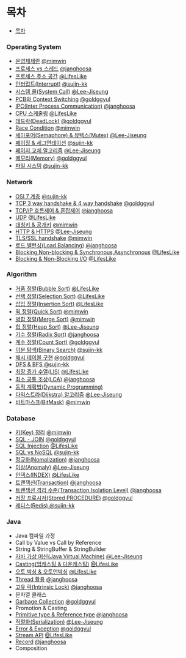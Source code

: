 # 목차

- [목차](README.md)

### Operating System

- [운영체제란](Operating%20System/%EC%9A%B4%EC%98%81%EC%B2%B4%EC%A0%9C%EB%9E%80) [@mimwin](https://github.com/mimwin)
- [프로세스 vs 스레드](Operating%20System/%ED%94%84%EB%A1%9C%EC%84%B8%EC%8A%A4%20vs%20%EC%8A%A4%EB%A0%88%EB%93%9C) [@janghoosa](https://github.com/janghoosa)
- [프로세스 주소 공간](Operating%20System/%ED%94%84%EB%A1%9C%EC%84%B8%EC%8A%A4%20%EC%A3%BC%EC%86%8C%20%EA%B3%B5%EA%B0%84) [@LifesLike](https://github.com/LifesLike)
- [인터럽트(Interrupt)](Operating%20System/%EC%9D%B8%ED%84%B0%EB%9F%BD%ED%8A%B8) [@sujin-kk](https://github.com/sujin-kk)
- [시스템 콜(System Call)](Operating%20System/%EC%8B%9C%EC%8A%A4%ED%85%9C%20%EC%BD%9C) [@Lee-Jiseung](https://github.com/Lee-Jiseung)
- [PCB와 Context Switching](Operating%20System/PCB%20%26%20Context%20Switching) [@goldggyul](https://github.com/goldggyul)
- [IPC(Inter Process Communication)](Operating%20System/IPC) [@janghoosa](https://github.com/janghoosa)
- [CPU 스케줄링](Operating%20System/CPU%20스케줄링) [@LifesLike](https://github.com/LifesLike)
- [데드락(DeadLock)](Operating%20System/%EB%8D%B0%EB%93%9C%EB%9D%BD) [@goldggyul](https://github.com/goldggyul)
- [Race Condition](Operating%20System/Race%20Condition) [@mimwin](https://github.com/mimwin)
- [세마포어(Semaphore) & 뮤텍스(Mutex)](<Operating%20System/%EC%84%B8%EB%A7%88%ED%8F%AC%EC%96%B4(Semaphore)%20%26%20%EB%AE%A4%ED%85%8D%EC%8A%A4(Mutex)>) [@Lee-Jiseung](https://github.com/Lee-Jiseung)
- [페이징 & 세그먼테이션](Operating%20System/%ED%8E%98%EC%9D%B4%EC%A7%95%20%26%20%EC%84%B8%EA%B7%B8%EB%A8%BC%ED%85%8C%EC%9D%B4%EC%85%98) [@sujin-kk](https://github.com/sujin-kk)
- [페이지 교체 알고리즘](Operating%20System/%ED%8E%98%EC%9D%B4%EC%A7%80%20%EA%B5%90%EC%B2%B4%20%EC%95%8C%EA%B3%A0%EB%A6%AC%EC%A6%98) [@Lee-Jiseung](https://github.com/Lee-Jiseung)
- [메모리(Memory)](Operating%20System/%EB%A9%94%EB%AA%A8%EB%A6%AC) [@goldggyul](https://github.com/goldggyul)
- [파일 시스템](Operating%20System/%ED%8C%8C%EC%9D%BC%EC%8B%9C%EC%8A%A4%ED%85%9C) [@sujin-kk](https://github.com/sujin-kk)

### Network

- [OSI 7 계층](Network/OSI7%EA%B3%84%EC%B8%B5) [@sujin-kk](https://github.com/sujin-kk)
- [TCP 3 way handshake & 4 way handshake](Network/TCP%203%20way%20handshake%20%26%204%20way%20handshake) [@goldggyul](https://github.com/goldggyul)
- [TCP/IP 흐름제어 & 혼잡제어](Network/TCP:IP%20%ED%9D%90%EB%A6%84%EC%A0%9C%EC%96%B4%20%26%20%ED%98%BC%EC%9E%A1%EC%A0%9C%EC%96%B4) [@janghoosa](https://github.com/janghoosa)
- [UDP](Network/UDP) [@LifesLike](https://github.com/LifesLike)
- [대칭키 & 공개키](Network/%EB%8C%80%EC%B9%AD%ED%82%A4%20%26%20%EA%B3%B5%EA%B0%9C%ED%82%A4) [@mimwin](https://github.com/mimwin)
- [HTTP & HTTPS](Network/HTTP%20%26%20HTTPS) [@Lee-Jiseung](https://github.com/Lee-Jiseung)
- [TLS/SSL handshake](Network/TLS%20%26%20SSL%20HandShake) [@mimwin](https://github.com/mimwin)
- [로드 밸런싱(Load Balancing)](<Network/%EB%A1%9C%EB%93%9C%20%EB%B0%B8%EB%9F%B0%EC%8B%B1(Load%20Balancing)>) [@janghoosa](https://github.com/janghoosa)
- [Blocking,Non-blocking & Synchronous,Asynchronous](Network/Blocking%2C%20Non-Blocking#blocking-non-blocking) [@LifesLike](https://github.com/LifesLike)
- [Blocking & Non-Blocking I/O](Network/Blocking%2C%20Non-Blocking#blocking-io-vs-non-blocking-io) [@LifesLike](https://github.com/LifesLike)

### Algorithm
- [거품 정렬(Bubble Sort)](Algorithm/%EA%B1%B0%ED%92%88%20%26%20%EC%84%A0%ED%83%9D%20%26%20%EC%82%BD%EC%9E%85%EC%A0%95%EB%A0%AC) [@LifesLike](https://github.com/LifesLike)
- [선택 정렬(Selection Sort)](Algorithm/%EA%B1%B0%ED%92%88%20%26%20%EC%84%A0%ED%83%9D%20%26%20%EC%82%BD%EC%9E%85%EC%A0%95%EB%A0%AC) [@LifesLike](https://github.com/LifesLike)
- [삽입 정렬(Insertion Sort)](Algorithm/%EA%B1%B0%ED%92%88%20%26%20%EC%84%A0%ED%83%9D%20%26%20%EC%82%BD%EC%9E%85%EC%A0%95%EB%A0%AC) [@LifesLike](https://github.com/LifesLike)
- [퀵 정렬(Quick Sort)](Algorithm/%ED%80%B5%EC%A0%95%EB%A0%AC%20%26%20%EB%B3%91%ED%95%A9%EC%A0%95%EB%A0%AC#%ED%80%B5-%EC%A0%95%EB%A0%ACquick-sort) [@mimwin](https://github.com/mimwin)
- [병합 정렬(Merge Sort)](Algorithm/%ED%80%B5%EC%A0%95%EB%A0%AC%20%26%20%EB%B3%91%ED%95%A9%EC%A0%95%EB%A0%AC#%EB%B3%91%ED%95%A9-%EC%A0%95%EB%A0%ACmerge-sort) [@mimwin](https://github.com/mimwin)
- [힙 정렬(Heap Sort)](<Algorithm/%ED%9E%99%20%EC%A0%95%EB%A0%AC(Heap%20Sort)>) [@Lee-Jiseung](https://github.com/Lee-Jiseung)
- [기수 정렬(Radix Sort)](<Algorithm/%EA%B8%B0%EC%88%98%20%EC%A0%95%EB%A0%AC(Radix%20Sort)>) [@janghoosa](https://github.com/janghoosa)
- [계수 정렬(Count Sort)](<Algorithm/%EA%B3%84%EC%88%98%20%EC%A0%95%EB%A0%AC(Count%20Sort)>) [@goldggyul](https://github.com/goldggyul)
- [이분 탐색(Binary Search)](<https://github.com/KUkingClass/cs-class/blob/main/Algorithm/%EC%9D%B4%EB%B6%84%ED%83%90%EC%83%89(Binary%20Search)/README.md>) [@sujin-kk](https://github.com/sujin-kk)
- [해시 테이블 구현](Algorithm/Hash%20Table%20%EA%B5%AC%ED%98%84%ED%95%98%EA%B8%B0) [@goldggyul](https://github.com/goldggyul)
- [DFS & BFS @sujin-kk](https://github.com/KUkingClass/cs-class/blob/main/Algorithm/DFS%20&%20BFS/README.md)
- [최장 증가 수열(LIS)](<Algorithm/최장%20증가%20수열%20(LIS)>) [@LifesLike](https://github.com/LifesLike)
- [최소 공통 조상(LCA)](<Algorithm/%EC%B5%9C%EC%86%8C%20%EA%B3%B5%ED%86%B5%20%EC%A1%B0%EC%83%81(LCA)>) [@janghoosa](https://github.com/janghoosa)
- [동적 계획법(Dynamic Programming)](<https://github.com/KUkingClass/cs-class/blob/main/Algorithm/%EB%8F%99%EC%A0%81%20%EA%B3%84%ED%9A%8D%EB%B2%95(Dynamic%20Programming)/README.md>)
- [다익스트라(Dijkstra) 알고리즘](<Algorithm/%EB%8B%A4%EC%9D%B5%EC%8A%A4%ED%8A%B8%EB%9D%BC(Dijkstra)%20%EC%95%8C%EA%B3%A0%EB%A6%AC%EC%A6%98>) [@Lee-Jiseung](https://github.com/Lee-Jiseung)
- [비트마스크(BitMask)](<https://github.com/KUkingClass/cs-class/blob/main/Algorithm/%EB%B9%84%ED%8A%B8%EB%A7%88%EC%8A%A4%ED%81%AC(BitMask)/README.md>) [@mimwin](https://github.com/mimwin)

### Database

- [키(Key) 정리](Database/%ED%82%A4) [@mimwin](https://github.com/mimwin)
- [SQL - JOIN](Database/SQL%20-%20JOIN) [@goldggyul](https://github.com/goldggyul)
- [SQL Injection](Database/SQL%20인젝션) [@LifesLike](https://github.com/LifesLike)
- [SQL vs NoSQL](Database/NoSQL) [@sujin-kk](https://github.com/sujin-kk)
- [정규화(Nomalization)](Database/%EC%A0%95%EA%B7%9C%ED%99%94) [@janghoosa](https://github.com/janghoosa)
- [이상(Anomaly)](<Database/%EC%9D%B4%EC%83%81(Anomaly)>) [@Lee-Jiseung](https://github.com/Lee-Jiseung)
- [인덱스(INDEX)](Database/인덱스) [@LifesLike](https://github.com/LifesLike)
- [트랜잭션(Transaction)](<Database/%ED%8A%B8%EB%9E%9C%EC%9E%AD%EC%85%98(Transaction)>) [@janghoosa](https://github.com/janghoosa)
- [트랜잭션 격리 수준(Transaction Isolation Level)](Database/%ED%8A%B8%EB%9E%9C%EC%9E%AD%EC%85%98%20%EA%B2%A9%EB%A6%AC%20%EC%88%98%EC%A4%80) [@janghoosa](https://github.com/janghoosa)
- [저장 프로시저(Stored PROCEDURE)](<Database/%EC%A0%80%EC%9E%A5%20%ED%94%84%EB%A1%9C%EC%8B%9C%EC%A0%80(Stored%20PROCEDURE)>) [@goldggyul](https://github.com/goldggyul)
- [레디스(Redis) @sujin-kk](Database/Redis)

### Java

- Java 컴파일 과정
- Call by Value vs Call by Reference 
- String & StringBuffer & StringBuilder 
- [자바 가상 머신(Java Virtual Machine)](<Java/%EC%9E%90%EB%B0%94%20%EA%B0%80%EC%83%81%20%EB%A8%B8%EC%8B%A0(Java%20Virtual%20Machine)>) [@Lee-Jiseung](https://github.com/Lee-Jiseung)
- [Casting(업캐스팅 & 다운캐스팅)](Java/타입%20캐스팅%20%26%20오토%20박싱) [@LifesLike](https://github.com/LifesLike)
- [오토 박싱 & 오토언박싱](Java/타입%20캐스팅%20%26%20오토%20박싱) [@LifesLike](https://github.com/LifesLike)
- [Thread 활용](Java/Thread%20%26%20Lock) [@janghoosa](https://github.com/janghoosa)
- [고유 락(Intrinsic Lock)](Java/Thread%20%26%20Lock) [@janghoosa](https://github.com/janghoosa)
- 문자열 클래스
- [Garbage Collection](Java/Garbage%20Collection) [@goldggyul](https://github.com/goldggyul)
- Promotion & Casting
- [Primitive type & Reference type](https://github.com/KUkingClass/cs-class/blob/main/Java/PrimitiveType%20and%20Record/Primitive%20type%2C%20Record.md) [@janghoosa](https://github.com/janghoosa)
- [직렬화(Serialization)](<Java/%EC%A7%81%EB%A0%AC%ED%99%94(Serialization)>) [@Lee-Jiseung](https://github.com/Lee-Jiseung)
- [Error & Exception](Java/Error%20%26%20Exception) [@goldggyul](https://github.com/goldggyul)
- [Stream API](Java/%EC%8A%A4%ED%8A%B8%EB%A6%BC%20API) [@LifesLike](https://github.com/LifesLike)
- [Record](https://github.com/KUkingClass/cs-class/blob/main/Java/PrimitiveType%20and%20Record/Primitive%20type%2C%20Record.md) [@janghoosa](https://github.com/janghoosa)
- Composition
